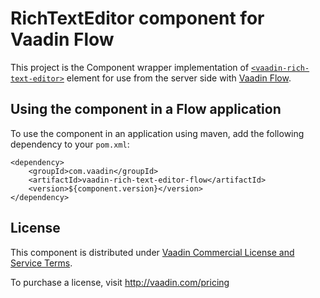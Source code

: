 # RichTextEditor component for Vaadin Flow

This project is the Component wrapper implementation of [`<vaadin-rich-text-editor>`](https://github.com/vaadin/vaadin-rich-text-editor)
element for use from the server side with [Vaadin Flow](https://github.com/vaadin/flow).

## Using the component in a Flow application

To use the component in an application using maven,
add the following dependency to your `pom.xml`:
```
<dependency>
    <groupId>com.vaadin</groupId>
    <artifactId>vaadin-rich-text-editor-flow</artifactId>
    <version>${component.version}</version>
</dependency>
```

## License

This component is distributed under [Vaadin Commercial License and Service Terms](https://vaadin.com/commercial-license-and-service-terms).

To purchase a license, visit http://vaadin.com/pricing
